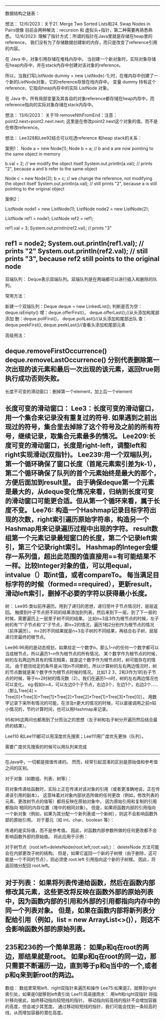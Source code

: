 ------------------------------------------------------------------
数据结构之链表：

想法：
12/6/2023：关于21. Merge Two Sorted Lists和24. Swap Nodes in Pairs很像
目前会两种解法：recursion 和 虚拟头+指针，第二种需要再熟悉熟悉。
12/6/2023:
理解了指针方式：所谓的指针在Java里就是存储在heap里的reference，
我们没有为了存储数据创建新的内存，而只是改变了reference引用的内容。

在 Java 中，对象引用存储在堆栈内存中。 当创建一个新对象时，实际对象存储在heap内存中，并在stack内存中创建对该对象的reference。

所以，当我们写ListNode dummy = new ListNode(-1);时，在堆内存中创建了一个新的ListNode对象，它的reference存放在栈内存中。
变量 dummy 持有这个reference，它指向heap内存中的实际 ListNode 对象。

在 Java 中，所有局部变量及其各自的对象reference都存储在heap内存中，而reference指向的实际对象存储在stack内存中。

想法：
13/6/2023：
关于19 removeNthFromEnd：注意：point2.next=point2.next.next;
这里是在修改point2.next这个对象的值，而不是在修改reference。

想法：
Lee328和Lee92结合可以吃透reference 和heap stack的关系：

案例1：
Node a = new Node(1);
Node b = a;  // b and a are now pointing to the same object in memory

b.val = 2;   // we modify the object itself
System.out.println(a.val); // prints "2", because a and b refer to the same object

Node c = new Node(3);
b = c;       // we change the reference, not modifying the object itself
System.out.println(a.val); // still prints "2", because a is still pointing to the original object

案例2：

ListNode node1 = new ListNode(1);
ListNode node2 = new ListNode(2);

ListNode ref1 = node1;
ListNode ref2 = ref1;

ref1.val = 3;
System.out.println(ref2.val);  // prints "3"

ref1 = node2;
System.out.println(ref1.val);  // prints "2"
System.out.println(ref2.val);  // still prints "3", because ref2 still points to the original node
-----------------------------------------------------------------
双端队列：
Deque表示双端队列。双端队列是在两端都可以进行插入和删除的队列。

常用方法：

新建一个双端队列：Deque<Character> deque = new LinkedList<Character>();
判断是否为空： deque.isEmpty()
增：deque.offerFirst()， deque.offerLast();//从头添加和尾部添加
删：deque.pollFirst()， deque.pollLast()//从头添加和尾部出队
查：deque.peekFirst(), deque.peekLast()//查看头添加和尾部元素

高级用法：

deque.removeFirstOccurrence()
deque.removeLastOccurrence()
分别代表删除第一次出现的该元素和最后一次出现的该元素，返回true则执行成功否则失败。
-----------------------------------------------------------------
长度不可变的滑动窗口：删掉第一个element，加上后一个element

长度可变的滑动窗口：
Lee3：长度可变的滑动窗口，用一个集合来记录没有重复过的符号.
如果遇到之前出现过的符号，集合里去掉除了这个符号及之前的所有符号，继续记录，取集合元素最多的情况。
Lee209:长度可变的滑动窗口，长度是right-left，调整left和right实现滑动(双指针)。
Lee239:用一个双端队列，第一个循环确保了窗口长度（首尾元素索引差为k-1），第二个循环确保了队列的首个元素始终是最大的那个，方便后面加到result里。
由于确保deque第一个元素是最大的，从deque变化情况来看，归纳到长度可变的滑动窗口可能更合适。但从第一个循环来看，属于长度不变。
Lee76:
构造一个Hashmap记录目标字符出现的次数，right索引遍历原始字符串，构造另一个Hashmap用来记录遍历过程中出现的字符。
result数组第一个元素记录最短窗口的长度，第二个记录left索引，第三个记录right索引。
Hashmap的Integer会缓存一系列值，超出此范围的值直接用==有可能结果不一样。比较Integer对象的值，可以用equal，intvalue（）取int值，或者compareTo。
每当满足目标字符的时候（formed==required），更新result，滑动left索引，删掉不必要的字符以获得最小长度。
-----------------------------------------------------------------
树：
Lee95:类似前序遍历。用到了递归的思想，递归至叶子节点情况时，层层返回。
触摸到叶子节点把不同的结果添加到列表，然后来到下一层。到了下一层的时候，需要遍历上一层里子树不同的结果。
比如n=3且3作为根节点的时候，左子树的有“1”子节点和“2”子节点，即n=2的情况，遍历1和2分别作为根节点的情况（前序遍历）。
n=2的不同结果就是n=3左子树的不同结果，再结合右子树，层层递归至最终的根节点。

Lee96:96用的是动态规划，如果给定一个数字n，那么1~n的任何一个数字都可以当成根节点，所以遍历1~n作为根节点的所有情况。
某个数字作为根节点的时候，树的左右两边所具有的情况相乘，就是这个数字作为根节点时，树可能存在的情况。
由于题目给定的条件是从1到n不间断的，所以计算树的左右两边情况时，树的节点数就是某个数字作为根节点时候的情况。
比如1 2 3，2和3作为1的右子节点的时候，等于n=2时树的情况数（2）。我们在遍历1~n时，树的左右两边情况也可以变化。
eg:假如n=4，可以左边0个子节点，右边3个，左边1个，右边2个......
（那么Tree[4] = Tree[0]*Tree[3]+Tree[1]*Tree[2]+Tree[2]*Tree[1]+Tree[3]*Tree[0]）。
用数字记录下来所有情况的可能，在涉及n更大的情况的时候，可以直接调用之前n较小情况的，节约计算时间，也可以用Hashmap来记录。

95和96这两问也都用到了分而治之的思想（左子树和右子树分开遍历然后结合最终的结果）。

Lee110 和Lee111都可以用深度优先搜索；Lee111用广度优先更快（队列）。

需要广度优先搜索的时候可以用队列来完成

------------------------------------------------------------------
在Java中，一切都是按值传递的。 然而，经常引起混淆的区别是原始值和参考值之间的区别。

对于对象（如数组、列表、树等）：

将对象传递给函数时，实际上正在传递对该对象的引用（或者更准确地说，正在传递该引用的副本）。
这意味着对对象内部状态所做的任何更改（例如，修改列表的元素、更改树节点的值等）都将反映在原始对象中，
因为原始引用和复制的引用都指向 相同的内存位置（堆中的相同对象）。
但是，如果将函数内部的引用指向一个新对象（例如，如果为其分配一个新列表或一个新树），则这不会影响函数外部的原始引用。
对于基元（如 int、char、boolean 等）：

传递的是实际值，而不是参考值。 因此，对函数内部参数所做的任何更改都不会影响函数外部的原始值。
将此应用于示例：

对于树节点（root.left=deleteNode(root.left,root.val);）：
deleteNode 方法可能会在内部更改子树的结构。 
但是，如果它返回一个新的子树根（由于删除，这可能是一个不同的节点），则必须使 root.left 引用指向这个新的子树根。 
因此，将返回值分配回 root.left。

对于列表：
如果将列表传递给函数，然后在函数内部修改其元素，这些更改将反映在函数外部的原始列表中，因为函数内部的引用和外部的引用都指向内存中的同一个列表对象。
但是，如果在函数内部将新列表分配给引用（例如，list = new ArrayList<>()），则这不会影响函数外部的原始列表。
-----------------------------------------------------------------
235和236的一个简单思路：
如果p和q在root的两边，那结果就是root。
如果p和q在root的同一边，那只需要不断遍历一边，直到等于p和q当中的一个,或者p和q来到新root的两边。
------------------------------------------------------------------
数组：
数组里常用left、right双指针来遍历和操作
Lee75:如果是2，就移到right索引处，如果是0就移到left索引处
Lee11:简易接雨水： 用left和right双指针
将指针移向彼此，始终移动指向较短线的指针。
移动指向较高线的指针不会增加容器的高度，但会减少其宽度。
通过移动较短线的指针，我们可能会找到一条较高的线，从而增加容器的潜在高度。
